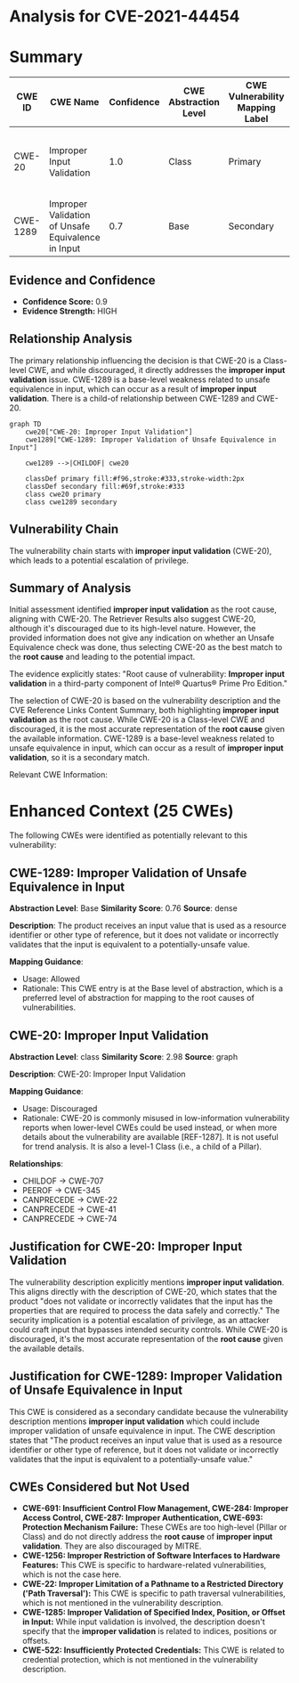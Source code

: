 # Analysis for CVE-2021-44454

# Summary
| CWE ID | CWE Name | Confidence | CWE Abstraction Level | CWE Vulnerability Mapping Label | CWE-Vulnerability Mapping Notes |
|---|---|---|---|---|---|
| CWE-20 | Improper Input Validation | 1.0 | Class | Primary | Discouraged, but most accurate based on the provided information. |
| CWE-1289 | Improper Validation of Unsafe Equivalence in Input | 0.7 | Base | Secondary | Allowed |

## Evidence and Confidence

*   **Confidence Score:** 0.9
*   **Evidence Strength:** HIGH

## Relationship Analysis
The primary relationship influencing the decision is that CWE-20 is a Class-level CWE, and while discouraged, it directly addresses the **improper input validation** issue. CWE-1289 is a base-level weakness related to unsafe equivalence in input, which can occur as a result of **improper input validation**. There is a child-of relationship between CWE-1289 and CWE-20.

```mermaid
graph TD
    cwe20["CWE-20: Improper Input Validation"]
    cwe1289["CWE-1289: Improper Validation of Unsafe Equivalence in Input"]
    
    cwe1289 -->|CHILDOF| cwe20
    
    classDef primary fill:#f96,stroke:#333,stroke-width:2px
    classDef secondary fill:#69f,stroke:#333
    class cwe20 primary
    class cwe1289 secondary
```

## Vulnerability Chain
The vulnerability chain starts with **improper input validation** (CWE-20), which leads to a potential escalation of privilege.

## Summary of Analysis
Initial assessment identified **improper input validation** as the root cause, aligning with CWE-20. The Retriever Results also suggest CWE-20, although it's discouraged due to its high-level nature. However, the provided information does not give any indication on whether an Unsafe Equivalence check was done, thus selecting CWE-20 as the best match to the **root cause** and leading to the potential impact.

The evidence explicitly states: "Root cause of vulnerability: **Improper input validation** in a third-party component of Intel® Quartus® Prime Pro Edition."

The selection of CWE-20 is based on the vulnerability description and the CVE Reference Links Content Summary, both highlighting **improper input validation** as the root cause. While CWE-20 is a Class-level CWE and discouraged, it is the most accurate representation of the **root cause** given the available information. CWE-1289 is a base-level weakness related to unsafe equivalence in input, which can occur as a result of **improper input validation**, so it is a secondary match.

Relevant CWE Information:

# Enhanced Context (25 CWEs)
The following CWEs were identified as potentially relevant to this vulnerability:

## CWE-1289: Improper Validation of Unsafe Equivalence in Input
**Abstraction Level**: Base
**Similarity Score**: 0.76
**Source**: dense

**Description**:
The product receives an input value that is used as a resource identifier or other type of reference, but it does not validate or incorrectly validates that the input is equivalent to a potentially-unsafe value.

**Mapping Guidance**:
- Usage: Allowed
- Rationale: This CWE entry is at the Base level of abstraction, which is a preferred level of abstraction for mapping to the root causes of vulnerabilities.

## CWE-20: Improper Input Validation
**Abstraction Level**: class
**Similarity Score**: 2.98
**Source**: graph

**Description**:
CWE-20: Improper Input Validation

**Mapping Guidance**:
- Usage: Discouraged
- Rationale: CWE-20 is commonly misused in low-information vulnerability reports when lower-level CWEs could be used instead, or when more details about the vulnerability are available [REF-1287]. It is not useful for trend analysis. It is also a level-1 Class (i.e., a child of a Pillar).

**Relationships**:
- CHILDOF -> CWE-707
- PEEROF -> CWE-345
- CANPRECEDE -> CWE-22
- CANPRECEDE -> CWE-41
- CANPRECEDE -> CWE-74

## Justification for CWE-20: Improper Input Validation
The vulnerability description explicitly mentions **improper input validation**. This aligns directly with the description of CWE-20, which states that the product "does not validate or incorrectly validates that the input has the properties that are required to process the data safely and correctly." The security implication is a potential escalation of privilege, as an attacker could craft input that bypasses intended security controls. While CWE-20 is discouraged, it's the most accurate representation of the **root cause** given the available details.

## Justification for CWE-1289: Improper Validation of Unsafe Equivalence in Input
This CWE is considered as a secondary candidate because the vulnerability description mentions **improper input validation** which could include improper validation of unsafe equivalence in input. The CWE description states that "The product receives an input value that is used as a resource identifier or other type of reference, but it does not validate or incorrectly validates that the input is equivalent to a potentially-unsafe value."

## CWEs Considered but Not Used

*   **CWE-691: Insufficient Control Flow Management, CWE-284: Improper Access Control, CWE-287: Improper Authentication, CWE-693: Protection Mechanism Failure:** These CWEs are too high-level (Pillar or Class) and do not directly address the **root cause** of **improper input validation**. They are also discouraged by MITRE.
*   **CWE-1256: Improper Restriction of Software Interfaces to Hardware Features:** This CWE is specific to hardware-related vulnerabilities, which is not the case here.
*   **CWE-22: Improper Limitation of a Pathname to a Restricted Directory ('Path Traversal'):** This CWE is specific to path traversal vulnerabilities, which is not mentioned in the vulnerability description.
*   **CWE-1285: Improper Validation of Specified Index, Position, or Offset in Input:** While input validation is involved, the description doesn't specify that the **improper validation** is related to indices, positions or offsets.
*   **CWE-522: Insufficiently Protected Credentials:** This CWE is related to credential protection, which is not mentioned in the vulnerability description.